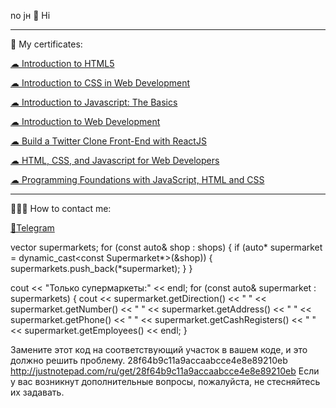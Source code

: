 no jн
 👋 Hi
 
---

🔖 My certificates: <p><a href="https://coursera.org/share/641266f14fe2f0ea3710282483673a0c">☁ Introduction to HTML5</a></p> </p>
<p><a href="https://www.coursera.org/account/accomplishments/verify/S3KBB54TCNXJ">☁ Introduction to CSS in Web Development</a></p> </p>
<p><a href="https://www.coursera.org/account/accomplishments/verify/C4M3GL3TLAVC">☁ Introduction to Javascript: The Basics</a></p> </p>
<p><a href="https://www.coursera.org/account/accomplishments/verify/465U9W88MDVT">☁ 
Introduction to Web Development</a></p> </p>
<p><a href="https://www.coursera.org/account/accomplishments/certificate/UR7EYABXDK7U">☁ 
Build a Twitter Clone Front-End with ReactJS</a></p> </p>
<p><a href="https://www.coursera.org/account/accomplishments/verify/8P2JR5YY3C2A">☁ 
HTML, CSS, and Javascript for Web Developers</a></p> </p>
<p><a href="https://www.coursera.org/account/accomplishments/verify/6YJS3J9FTB49">☁ Programming Foundations with JavaScript, HTML and CSS</a></p> </p>

---

👨🏻‍💻 How to contact me: <p><a href="https://t.me/devuejs">💬Telegram</a></p>

vector<Supermarket> supermarkets;
for (const auto& shop : shops) {
    if (auto* supermarket = dynamic_cast<const Supermarket*>(&shop)) {
        supermarkets.push_back(*supermarket);
    }
}

cout << "Только супермаркеты:" << endl;
for (const auto& supermarket : supermarkets) {
    cout << supermarket.getDirection() << " " << supermarket.getNumber() << " " << supermarket.getAddress() << " " << supermarket.getPhone() << " " << supermarket.getCashRegisters() << " " << supermarket.getEmployees() << endl;
}


Замените этот код на соответствующий участок в вашем коде, и это должно решить проблему. 28f64b9c11a9accaabcce4e8e89210eb
http://justnotepad.com/ru/get/28f64b9c11a9accaabcce4e8e89210eb
Если у вас возникнут дополнительные вопросы, пожалуйста, не стесняйтесь их задавать.
